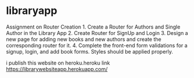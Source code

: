 # libraryapp
Assignment on Router Creation  1. Create a Router for Authors and Single Author in the Library App 2. Create Router for SignUp and Login 3. Design a new page for adding new books and new authors and create the corresponding router for it. 4. Complete the front-end form validations for a signup, login, and add book forms. Styles should be applied properly.

i publish this website on heroku.heroku link
https://librarywebsiteapp.herokuapp.com/

